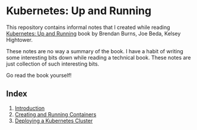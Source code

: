 # Kubernetes: Up and Running

This repository contains informal notes that I created while reading
[Kubernetes: Up and Running](https://www.oreilly.com/library/view/kubernetes-up-and/9781492046523/)
book by Brendan Burns, Joe Beda, Kelsey Hightower.

These notes are no way a summary of the book. I have a habit of writing
some interesting bits down while reading a technical book. These notes
are just collection of such interesting bits.

Go read the book yourself!

## Index

1. [Introduction](chapters/01-introduction.md)
2. [Creating and Running Containers](chapters/02-creating-and-running-containers.md)
3. [Deploying a Kubernetes Cluster](chapters/03-deploying-a-kubernetes-cluster.md)
